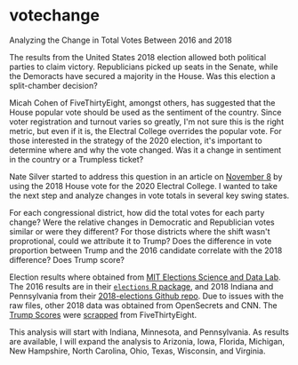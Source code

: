 # votechange
Analyzing the Change in Total Votes Between 2016 and 2018

The results from the United States 2018 election allowed both political parties to claim victory. Republicians picked up seats in the Senate, while the Demoracts have secured a majority in the House. Was this election a split-chamber decision?

Micah Cohen of FiveThirtyEight, amongst others, has suggested that the House popular vote should be used as the sentiment of the country. Since voter registration and turnout varies so greatly, I'm not sure this is the right metric, but even if it is, the Electral College overrides the popular vote. For those interested in the strategy of the 2020 election, it's important to determine where and why the vote changed. Was it a change in sentiment in the country or a Trumpless ticket? 

Nate Silver started to address this question in an article on [November 8](https://fivethirtyeight.com/features/the-2018-map-looked-a-lot-like-2012-and-that-got-me-thinking-about-2020/) by using the 2018 House vote for the 2020 Electral College. I wanted to take the next step and analyze changes in vote totals in several key swing states.

For each congressional district, how did the total votes for each party change? Were the relative changes in Democratic and Republician votes similar or were they different? For those districts where the shift wasn't proprotional, could we attribute it to Trump? Does the difference in vote proportion between Trump and the 2016 candidate correlate with the 2018 difference? Does Trump score?

Election results where obtained from [MIT Elections Science and Data Lab](https://electionlab.mit.edu/). The 2016 results are in their [`elections` R package](https://github.com/MEDSL/elections), and 2018 Indiana and Pennsylvania from their [2018-elections Github repo](https://github.com/MEDSL/2018-elections). Due to issues with the raw files, other 2018 data was obtained from OpenSecrets and CNN. The [Trump Scores](https://projects.fivethirtyeight.com/congress-trump-score/house/) were [scrapped](https://github.com/peterwsetter/votechange/blob/master/get-data.R) from FiveThirtyEight.

This analysis will start with Indiana, Minnesota, and Pennsylvania. As results are available, I will expand the analysis to Arizonia, Iowa, Florida, Michigan, New Hampshire, North Carolina, Ohio, Texas, Wisconsin, and Virginia. 